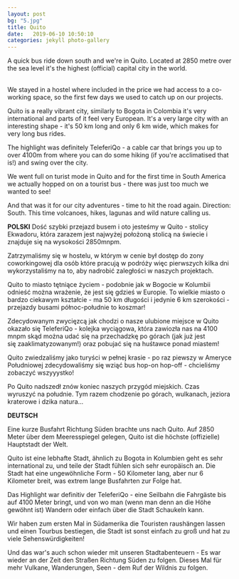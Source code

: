 ```yaml
---
layout: post
bg: "5.jpg"
title: Quito
date:   2019-06-10 10:50:10 
categories: jekyll photo-gallery
---
```


A quick bus ride down south and we're in Quito. Located at 2850 metre over the sea level it's the highest (official) capital city in the world.
<br><br>

We stayed in a hostel where included in the price we had access to a  co-working space, so the first few days we used to catch up on our projects. 

Quito is a really vibrant city, similarly to Bogota in Colombia it's very international and parts of it feel very European. It's a very large city with an interesting shape - it's 50 km long and only 6 km wide, which makes for very long bus rides.

The highlight was definitely TeleferiQo - a cable car that brings you up to over 4100m from where you can do some hiking (if you're acclimatised that is!) and swing over the city. 

We went full on turist mode in Quito and for the first time in South America we actually hopped on on a tourist bus - there was just too much we wanted to see!

And that was it for our city adventures - time to hit the road again. Direction: South. This time volcanoes, hikes, lagunas and wild nature calling us.


<b>POLSKI</b>
Dość szybki przejazd busem i oto jesteśmy w Quito - stolicy Ekwadoru, która zarazem jest najwyżej położoną stolicą na świecie i znajduje się na wysokości 2850mnpm.

Zatrzymaliśmy się w hostelu, w którym w cenie był dostęp do zony coworkingowej dla osób które pracują w podróży więc pierwszych kilka dni wykorzystaliśmy na to, aby nadrobić zaległości w naszych projektach.

Quito to miasto tętniące życiem - podobnie jak w Bogocie w Kolumbii odnieść można wrażenie, że jest się gdzieś w Europie. To wielkie miasto o bardzo ciekawym kształcie - ma 50 km długości i jedynie 6 km szerokości - przejazdy busami północ-południe to koszmar!

Zdecydowanym zwycięzcą jak chodzi o nasze ulubione miejsce w Quito okazało się TeleferiQo - kolejka wyciągowa, która zawiozła nas na 4100 mnpm skąd można udać się na przechadzkę po górach (jak już jest się zaaklimatyzowanym!) oraz pobujać się na huśtawce ponad miastem!

Quito zwiedzaliśmy jako turyści w pełnej krasie - po raz piewszy w Ameryce Południowej zdecydowaliśmy się wziąć bus hop-on hop-off - chcieliśmy zobaczyć wszyyystko!

Po Quito nadszedł znów koniec naszych przygód miejskich. Czas wyruszyć na południe. Tym razem chodzenie po górach, wulkanach, jeziora kraterowe i dzika natura... 

<b>DEUTSCH</b>

Eine kurze Busfahrt Richtung Süden brachte uns nach Quito. Auf 2850 Meter über dem Meeresspiegel gelegen, Quito ist die höchste (offizielle) Hauptstadt der Welt. 

Quito ist eine lebhafte Stadt, ähnlich zu Bogota in Kolumbien geht es sehr international zu, und teile der Stadt fühlen sich sehr europäisch an. Die Stadt hat eine ungewöhnliche Form - 50 Kilometer lang, aber nur 6 Kilometer breit, was extrem lange Busfahrten zur Folge hat.

Das Highlight war definitiv der TeleferiQo - eine Seilbahn die Fahrgäste bis auf 4100 Meter bringt, und von wo man (wenn man denn an die Höhe gewöhnt ist) Wandern oder einfach über die Stadt Schaukeln kann.

Wir haben zum ersten Mal in Südamerika die Touristen raushängen lassen und einen Tourbus bestiegen, die Stadt ist sonst einfach zu groß und hat zu viele Sehenswürdigkeiten!

Und das war's auch schon wieder mit unseren Stadtabenteuern - Es war wieder an der Zeit den Straßen Richtung Süden zu folgen. Dieses Mal für mehr Vulkane, Wanderungen, Seen - dem Ruf der Wildnis zu folgen.

